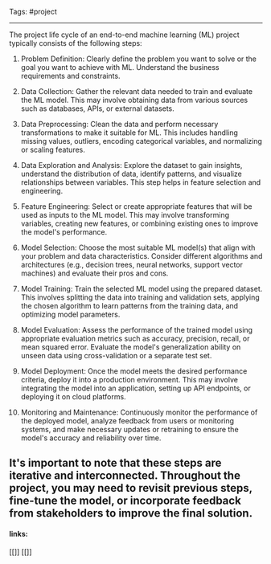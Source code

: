 
Tags: #project 

------------------------------------------
The project life cycle of an end-to-end machine learning (ML) project typically consists of the following steps:

1.  Problem Definition: Clearly define the problem you want to solve or the goal you want to achieve with ML. Understand the business requirements and constraints.
    
2.  Data Collection: Gather the relevant data needed to train and evaluate the ML model. This may involve obtaining data from various sources such as databases, APIs, or external datasets.
    
3.  Data Preprocessing: Clean the data and perform necessary transformations to make it suitable for ML. This includes handling missing values, outliers, encoding categorical variables, and normalizing or scaling features.
    
4.  Data Exploration and Analysis: Explore the dataset to gain insights, understand the distribution of data, identify patterns, and visualize relationships between variables. This step helps in feature selection and engineering.
    
5.  Feature Engineering: Select or create appropriate features that will be used as inputs to the ML model. This may involve transforming variables, creating new features, or combining existing ones to improve the model's performance.
    
6.  Model Selection: Choose the most suitable ML model(s) that align with your problem and data characteristics. Consider different algorithms and architectures (e.g., decision trees, neural networks, support vector machines) and evaluate their pros and cons.
    
7.  Model Training: Train the selected ML model using the prepared dataset. This involves splitting the data into training and validation sets, applying the chosen algorithm to learn patterns from the training data, and optimizing model parameters.
    
8.  Model Evaluation: Assess the performance of the trained model using appropriate evaluation metrics such as accuracy, precision, recall, or mean squared error. Evaluate the model's generalization ability on unseen data using cross-validation or a separate test set.
    
9.  Model Deployment: Once the model meets the desired performance criteria, deploy it into a production environment. This may involve integrating the model into an application, setting up API endpoints, or deploying it on cloud platforms.
    
10.  Monitoring and Maintenance: Continuously monitor the performance of the deployed model, analyze feedback from users or monitoring systems, and make necessary updates or retraining to ensure the model's accuracy and reliability over time.
    

It's important to note that these steps are iterative and interconnected. Throughout the project, you may need to revisit previous steps, fine-tune the model, or incorporate feedback from stakeholders to improve the final solution.
---------------------
#### links:
[[]]
[[]]